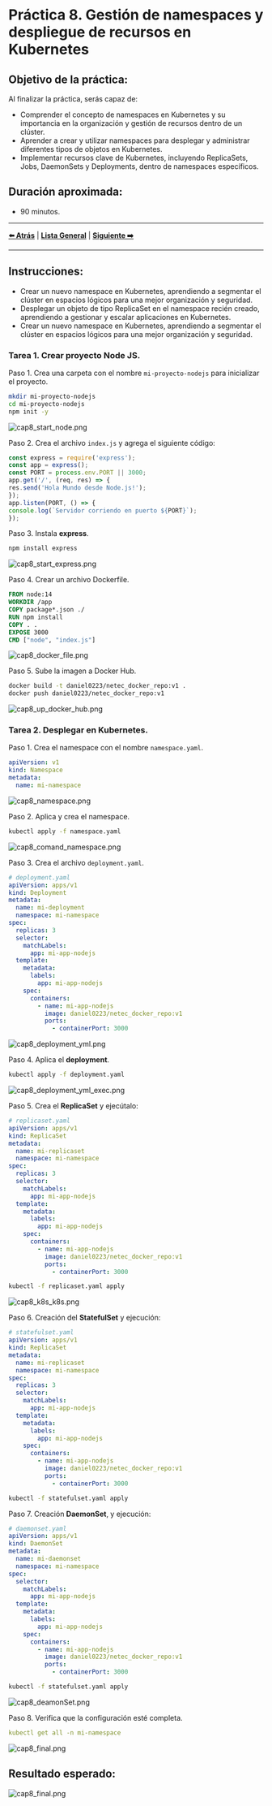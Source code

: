 # Práctica 8. Gestión de namespaces y despliegue de recursos en Kubernetes

## Objetivo de la práctica:
Al finalizar la práctica, serás capaz de:
- Comprender el concepto de namespaces en Kubernetes y su importancia en la organización y gestión de recursos dentro de un clúster.
- Aprender a crear y utilizar namespaces para desplegar y administrar diferentes tipos de objetos en Kubernetes.
- Implementar recursos clave de Kubernetes, incluyendo ReplicaSets, Jobs, DaemonSets y Deployments, dentro de namespaces específicos.

## Duración aproximada:
- 90 minutos.

---

**[⬅️ Atrás](https://netec-mx.github.io/DOCK_KUB/Capitulo7/)** | **[Lista General](https://netec-mx.github.io/DOCK_KUB/)** | **[Siguiente ➡️](https://netec-mx.github.io/DOCK_KUB/Capitulo9/)**

---

## Instrucciones:

- Crear un nuevo namespace en Kubernetes, aprendiendo a segmentar el clúster en espacios lógicos para una mejor organización y seguridad.
- Desplegar un objeto de tipo ReplicaSet en el namespace recién creado, aprendiendo a gestionar y escalar aplicaciones en Kubernetes.
- Crear un nuevo namespace en Kubernetes, aprendiendo a segmentar el clúster en espacios lógicos para una mejor organización y seguridad.

### Tarea 1. Crear proyecto Node JS.

Paso 1. Crea una carpeta con el nombre `mi-proyecto-nodejs` para inicializar el proyecto.

```bash
mkdir mi-proyecto-nodejs
cd mi-proyecto-nodejs
npm init -y
```

![cap8_start_node.png](../images/cap8_start_node.png)

Paso 2. Crea el archivo `index.js` y agrega el siguiente código:

```javascript
const express = require('express');
const app = express();
const PORT = process.env.PORT || 3000;
app.get('/', (req, res) => {
res.send('Hola Mundo desde Node.js!');
});
app.listen(PORT, () => {
console.log(`Servidor corriendo en puerto ${PORT}`);
});
```

Paso 3. Instala **express**.

```bash
npm install express
```

![cap8_start_express.png](../images/cap8_start_express.png)

Paso 4. Crear un archivo Dockerfile.

```Dockerfile
FROM node:14
WORKDIR /app
COPY package*.json ./
RUN npm install
COPY . .
EXPOSE 3000
CMD ["node", "index.js"]
```

![cap8_docker_file.png](../images/cap8_docker_file.png)

Paso 5. Sube la imagen a Docker Hub.

```bash
docker build -t daniel0223/netec_docker_repo:v1 .
docker push daniel0223/netec_docker_repo:v1
```

![cap8_up_docker_hub.png](../images/cap8_up_docker_hub.png)


### Tarea 2. Desplegar en Kubernetes.
Paso 1. Crea el namespace con el nombre `namespace.yaml`.

```yaml
apiVersion: v1
kind: Namespace
metadata:
  name: mi-namespace
```

![cap8_namespace.png](../images/cap8_namespace.png)

Paso 2. Aplica y crea el namespace.

```bash
kubectl apply -f namespace.yaml
```

![cap8_comand_namespace.png](../images/cap8_comand_namespace.png)

Paso 3. Crea el archivo `deployment.yaml`.

```yaml
# deployment.yaml
apiVersion: apps/v1
kind: Deployment
metadata:
  name: mi-deployment
  namespace: mi-namespace
spec:
  replicas: 3
  selector:
    matchLabels:
      app: mi-app-nodejs
  template:
    metadata:
      labels:
        app: mi-app-nodejs
    spec:
      containers:
        - name: mi-app-nodejs
          image: daniel0223/netec_docker_repo:v1
          ports:
            - containerPort: 3000
```

![cap8_deployment_yml.png](../images/cap8_deployment_yml.png)

Paso 4. Aplica el **deployment**.

```bash
kubectl apply -f deployment.yaml
```

![cap8_deployment_yml_exec.png](../images/cap8_deployment_yml_exec.png)

Paso 5.  Crea el **ReplicaSet** y ejecútalo: 

```yaml
# replicaset.yaml
apiVersion: apps/v1
kind: ReplicaSet
metadata:
  name: mi-replicaset
  namespace: mi-namespace
spec:
  replicas: 3
  selector:
    matchLabels:
      app: mi-app-nodejs
  template:
    metadata:
      labels:
        app: mi-app-nodejs
    spec:
      containers:
        - name: mi-app-nodejs
          image: daniel0223/netec_docker_repo:v1
          ports:
            - containerPort: 3000

```

```bash
kubectl -f replicaset.yaml apply
```

![cap8_k8s_k8s.png](../images/cap8_k8s_k8s.png)

Paso 6. Creación del **StatefulSet** y ejecución:

```yaml
# statefulset.yaml
apiVersion: apps/v1
kind: ReplicaSet
metadata:
  name: mi-replicaset
  namespace: mi-namespace
spec:
  replicas: 3
  selector:
    matchLabels:
      app: mi-app-nodejs
  template:
    metadata:
      labels:
        app: mi-app-nodejs
    spec:
      containers:
        - name: mi-app-nodejs
          image: daniel0223/netec_docker_repo:v1
          ports:
            - containerPort: 3000

```

```bash
kubectl -f statefulset.yaml apply
```

Paso 7. Creación **DaemonSet**, y ejecución: 
```yaml
# daemonset.yaml
apiVersion: apps/v1
kind: DaemonSet
metadata:
  name: mi-daemonset
  namespace: mi-namespace
spec:
  selector:
    matchLabels:
      app: mi-app-nodejs
  template:
    metadata:
      labels:
        app: mi-app-nodejs
    spec:
      containers:
        - name: mi-app-nodejs
          image: daniel0223/netec_docker_repo:v1
          ports:
            - containerPort: 3000
```

```bash
kubectl -f statefulset.yaml apply
```
![cap8_deamonSet.png](../images/cap8_deamonSet.png)

Paso 8. Verifica que la configuración esté completa.

```yaml
kubectl get all -n mi-namespace
```

![cap8_final.png](../images/cap8_final.png)

## Resultado esperado:

![cap8_final.png](../images/cap8_final.png)
